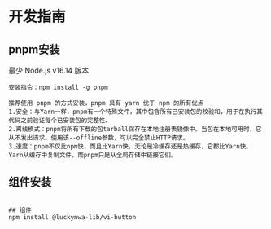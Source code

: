 # 开发指南


## pnpm安装

最少 Node.js v16.14 版本
```shell
安装指令：npm install -g pnpm 

推荐使用 pnpm 的方式安装，pnpm 具有 yarn 优于 npm 的所有优点
1.安全：与Yarn一样，pnpm有一个特殊文件，其中包含所有已安装包的校验和，用于在执行其代码之前验证每个已安装包的完整性。
2.离线模式：pnpm将所有下载的包tarball保存在本地注册表镜像中。当包在本地可用时，它从不发出请求。使用该--offline参数，可以完全禁止HTTP请求。
3.速度：pnpm不仅比npm快，而且比Yarn快。无论是冷缓存还是热缓存，它都比Yarn快。Yarn从缓存中复制文件，而pnpm只是从全局存储中链接它们。
```

## 组件安装

```shell

## 组件
npm install @luckynwa-lib/vi-button


```
